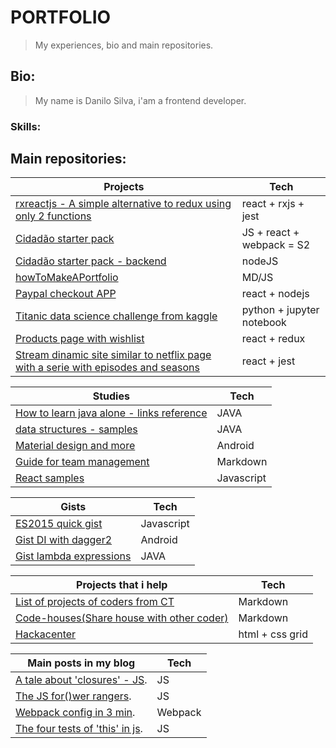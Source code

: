 # PORTFOLIO

> My experiences, bio and main repositories.

## Bio:

> My name is Danilo Silva, i'am a frontend developer.

### Skills:

## Main repositories:

Projects | Tech
---- | ----
[rxreactjs - A simple alternative to redux using only 2 functions](https://github.com/danilosilvadev/rxreactjs) | react + rxjs + jest
[Cidadão starter pack](https://github.com/danilosilvadev/cidadao-starter-pack) | JS + react + webpack = S2
[Cidadão starter pack - backend](https://github.com/danilosilvadev/csp-backend) | nodeJS
[howToMakeAPortfolio](https://github.com/danilosilvadev/devJR-portfolio-starter) | MD/JS
[Paypal checkout APP](https://github.com/danilosilvadev/create-react-app-paypal-checkout) | react + nodejs
[Titanic data science challenge from kaggle](https://github.com/danilosilvadev/titanic_ML) | python + jupyter notebook
[Products page with wishlist](https://bitbucket.org/danilosilvadev/lojaskd/src/master/) | react + redux
[Stream dinamic site similar to netflix page with a serie with episodes and seasons](https://bitbucket.org/danilosilvadev/agile_test/src) | react + jest

Studies | Tech
---- | ----
[How to learn java alone - links reference](https://github.com/danilosilvadev/LearningHowToLearn-JAVA) | JAVA
[data structures - samples](https://github.com/danilosilvadev/EstudosEstruturadeDados/tree/master/src) | JAVA
[Material design and more](https://github.com/danilosilvadev/MaterialDesignANDROID) | Android
[Guide for team management](https://github.com/NogoApps/workflow) | Markdown
[React samples](https://github.com/danilosilvadev/react-learning) | Javascript

Gists | Tech
---- | ----
[ES2015 quick gist](https://gist.github.com/danilosilvadev/c013c95f395821e573244b8b98c287b3) | Javascript
[Gist DI with dagger2](https://gist.github.com/danilosilvadev/8c8de30e668d851d66def09c0f713ab8) | Android
[Gist lambda expressions](https://gist.github.com/danilosilvadev/b42c87e4114c96844b121a882117de38) | JAVA

Projects that i help | Tech
---- | ----
[List of projects of coders from CT](https://github.com/training-center/divertidalista) | Markdown
[Code-houses(Share house with other coder)](https://github.com/training-center/code-house) | Markdown
[Hackacenter](https://github.com/training-center/hackathon) | html + css grid

Main posts in my blog | Tech
---- | ----
[A tale about 'closures' - JS](https://medium.com/@danilosilvadev/a-tale-about-closures-js-58f5037b712d). | JS
[The JS for()wer rangers](https://medium.com/@danilosilvadev/the-js-for-wer-rangers-never-more-use-the-classic-for-loop-de9f054014c3). | JS
[Webpack config in 3 min](https://medium.com/@danilosilvadev/webpack-react-karma-router-babel-modules-in-3-minutes-72b3e7ed3f85). | Webpack
[The four tests of 'this' in js](https://medium.com/@danilosilvadev/the-four-tests-of-this-in-js-technique-88a26346611c). | JS
